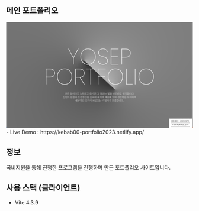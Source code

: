 ## 메인 포트폴리오

<img src="https://raw.githubusercontent.com/kebab000/2023-portfolio/main/src/assets/images/MAIN-PORT.png" />
- Live Demo : https://kebab00-portfolio2023.netlify.app/

## 정보
국비지원을 통해 진행한 프로그램을 진행하며 만든 포트폴리오 사이트입니다.

## 사용 스택 (클라이언트)
- Vite 4.3.9
